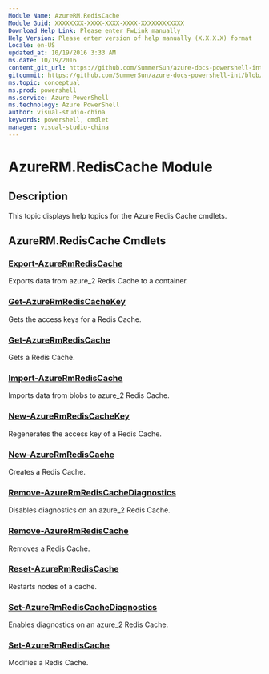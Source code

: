 ```yaml
---
Module Name: AzureRM.RedisCache
Module Guid: XXXXXXXX-XXXX-XXXX-XXXX-XXXXXXXXXXXX
Download Help Link: Please enter FwLink manually
Help Version: Please enter version of help manually (X.X.X.X) format
Locale: en-US
updated_at: 10/19/2016 3:33 AM
ms.date: 10/19/2016
content_git_url: https://github.com/SummerSun/azure-docs-powershell-int/blob/master/azureps-cmdlets-docs/ResourceManager/AzureRM.RedisCache/v1.1.10/AzureRM.RedisCache.md
gitcommit: https://github.com/SummerSun/azure-docs-powershell-int/blob/c0d1e448da01261236e9ece01ca5c2a98effbf31/azureps-cmdlets-docs/ResourceManager/AzureRM.RedisCache/v1.1.10/AzureRM.RedisCache.md
ms.topic: conceptual
ms.prod: powershell
ms.service: Azure PowerShell
ms.technology: Azure PowerShell
author: visual-studio-china
keywords: powershell, cmdlet
manager: visual-studio-china
---
```


# AzureRM.RedisCache Module
## Description
This topic displays help topics for the Azure Redis Cache cmdlets. 

## AzureRM.RedisCache Cmdlets
### [Export-AzureRmRedisCache](.\Export-AzureRmRedisCache.md)
Exports data from azure_2 Redis Cache to a container.


### [Get-AzureRmRedisCacheKey](.\Get-AzureRmRedisCacheKey.md)
Gets the access keys for a Redis Cache.

### [Get-AzureRmRedisCache](.\Get-AzureRmRedisCache.md)
Gets a Redis Cache.


### [Import-AzureRmRedisCache](.\Import-AzureRmRedisCache.md)
Imports data from blobs to azure_2 Redis Cache.


### [New-AzureRmRedisCacheKey](.\New-AzureRmRedisCacheKey.md)
Regenerates the access key of a Redis Cache.

### [New-AzureRmRedisCache](.\New-AzureRmRedisCache.md)
Creates a Redis Cache.


### [Remove-AzureRmRedisCacheDiagnostics](.\Remove-AzureRmRedisCacheDiagnostics.md)
Disables diagnostics on an azure_2 Redis Cache.

### [Remove-AzureRmRedisCache](.\Remove-AzureRmRedisCache.md)
Removes a Redis Cache.


### [Reset-AzureRmRedisCache](.\Reset-AzureRmRedisCache.md)
Restarts nodes of a cache.


### [Set-AzureRmRedisCacheDiagnostics](.\Set-AzureRmRedisCacheDiagnostics.md)
Enables diagnostics on an azure_2 Redis Cache.


### [Set-AzureRmRedisCache](.\Set-AzureRmRedisCache.md)
Modifies a Redis Cache.




